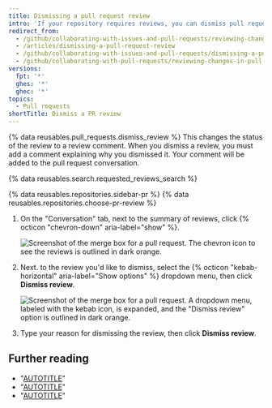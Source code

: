 ```yaml
---
title: Dismissing a pull request review
intro: 'If your repository requires reviews, you can dismiss pull request reviews that are no longer valid or are unable to be approved by the reviewer.'
redirect_from:
  - /github/collaborating-with-issues-and-pull-requests/reviewing-changes-in-pull-requests/dismissing-a-pull-request-review
  - /articles/dismissing-a-pull-request-review
  - /github/collaborating-with-issues-and-pull-requests/dismissing-a-pull-request-review
  - /github/collaborating-with-pull-requests/reviewing-changes-in-pull-requests/dismissing-a-pull-request-review
versions:
  fpt: '*'
  ghes: '*'
  ghec: '*'
topics:
  - Pull requests
shortTitle: Dismiss a PR review
---
```

{% data reusables.pull_requests.dismiss_review %}
This changes the status of the review to a review comment. When you dismiss a review, you must add a comment explaining why you dismissed it. Your comment will be added to the pull request conversation.

{% data reusables.search.requested_reviews_search %}

{% data reusables.repositories.sidebar-pr %}
{% data reusables.repositories.choose-pr-review %}
1. On the "Conversation" tab, next to the summary of reviews, click {% octicon "chevron-down" aria-label="show" %}.

   ![Screenshot of the merge box for a pull request. The chevron icon to see the reviews is outlined in dark orange.](/assets/images/help/pull_requests/merge_box/pull-request-open-menu.png)

1. Next. to the review you'd like to dismiss, select the {% octicon "kebab-horizontal" aria-label="Show options" %} dropdown menu, then click **Dismiss review**.

   ![Screenshot of the merge box for a pull request. A dropdown menu, labeled with the kebab icon, is expanded, and the "Dismiss review" option is outlined in dark orange.](/assets/images/help/pull_requests/merge_box/pull-request-dismiss-review.png)

1. Type your reason for dismissing the review, then click **Dismiss review**.

## Further reading

- "[AUTOTITLE](/pull-requests/collaborating-with-pull-requests/reviewing-changes-in-pull-requests/about-pull-request-reviews)"
- "[AUTOTITLE](/pull-requests/collaborating-with-pull-requests/reviewing-changes-in-pull-requests/reviewing-proposed-changes-in-a-pull-request)"
- "[AUTOTITLE](/repositories/configuring-branches-and-merges-in-your-repository/managing-protected-branches/about-protected-branches#require-pull-request-reviews-before-merging)"
